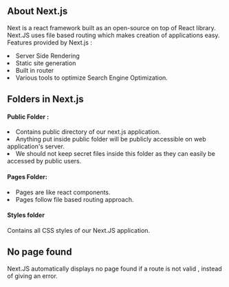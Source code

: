 ## About Next.js
Next is a react framework built as an open-source on top of React library. <br>
Next.JS uses file based routing which makes creation of applications easy. <br>
Features provided by Next.js :
<li>Server Side Rendering</li>
<li>Static site generation</li>
<li>Built in router</li>
<li>Various tools to optimize Search Engine Optimization.</li>

## Folders in Next.js

#### Public Folder :
<li>Contains public directory of our next.js application.</li>
<li>Anything put inside public folder will be publicly accessible on web application's server.</li>
<li>We should not keep secret files inside this folder as they can easily be accessed by public users.</li>


#### Pages Folder:
<li>Pages are like react components.</li>
<li>Pages follow file based routing approach.</li>

#### Styles folder
Contains all CSS styles of our Next.JS application.

## No page found
Next.JS automatically displays no page found if a route is not valid , instead of giving an error.
